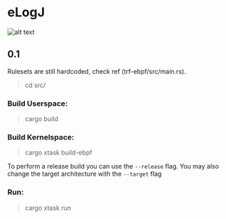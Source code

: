 # eLogJ

![alt text](https://github.com/WillGAndre/eLogJ/blob/main/elogj.png?raw=true=250x250)

## 0.1
Rulesets are still hardcoded, check ref (trf-ebpf/src/main.rs).
> cd src/

### Build Userspace:
> cargo build

### Build Kernelspace:
> cargo xtask build-ebpf

To perform a release build you can use the `--release` flag.
You may also change the target architecture with the `--target` flag

### Run:
> cargo xtask run
